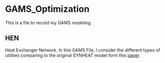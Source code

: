# GAMS_Optimization
This is a file to record my GAMS modeling
## HEN
Heat Exchanger Network. In this GAMS File, I consider the different types of utilities comparing to the original SYNHEAT model form this [paper](https://www.sciencedirect.com/science/article/pii/0098135490850108)
